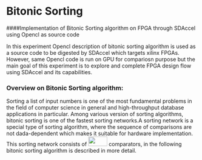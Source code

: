 
# Bitonic Sorting
####Implementation of Bitonic Sorting algorithm on FPGA through SDAccel using Opencl as source code

In this experiment Opencl description of bitonic sorting algorithm is used as a source code to be digested by SDAccel which targets xilinx FPGAs. However, same Opencl code is run on GPU for compariosn purpose but the main goal of this experiment is to explore and complete FPGA design flow using SDAccel and its capabilities.

### Overview on Bitonic Sorting algorithm:

Sorting a list of input numbers is one of the most fundamental problems in the field of computer science in general and high-throughput database applications in particular. Among various version of sorting algorithms, bitonic sorting is one of the fastest sorting networks.A sorting network is a special type of sorting algorithm, where the sequence of comparisons are not dada-dependent which makes it suitable for hardware implementation. This sorting network consists of <img src= "https://github.com/mediroozmeh/Bitonic-Sorting/blob/master/Figures/latex_df563c4ffd98b71415248b56a1fff45e.png" width="50" height="25"> comparators, in the following bitonic sorting algorithm is described in more detail.









